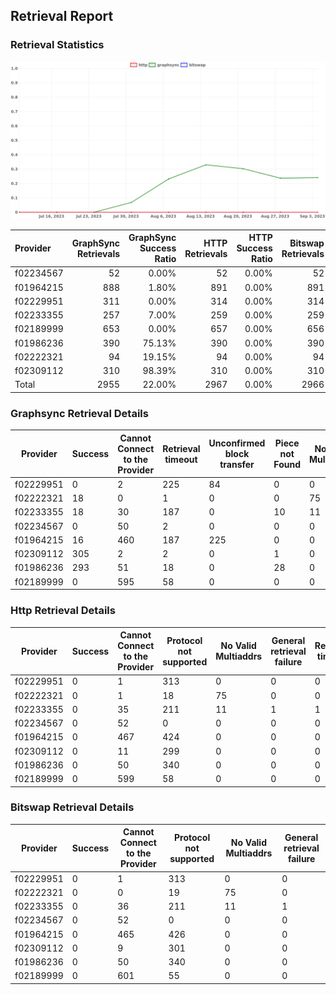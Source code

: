 ## Retrieval Report
### Retrieval Statistics
<img src="https://raw.githubusercontent.com/data-preservation-programs/filplus-checker-assets/main/filecoin-project/filecoin-plus-large-datasets/issues/1613/1693884532601.png"/>

| Provider  | GraphSync Retrievals | GraphSync Success Ratio | HTTP Retrievals | HTTP Success Ratio | Bitswap Retrievals | Bitswap Success Ratio |
| :-------- | -------------------: | ----------------------: | --------------: | -----------------: | -----------------: | --------------------: |
| f02234567 |                   52 |                   0.00% |              52 |              0.00% |                 52 |                 0.00% |
| f01964215 |                  888 |                   1.80% |             891 |              0.00% |                891 |                 0.00% |
| f02229951 |                  311 |                   0.00% |             314 |              0.00% |                314 |                 0.00% |
| f02233355 |                  257 |                   7.00% |             259 |              0.00% |                259 |                 0.00% |
| f02189999 |                  653 |                   0.00% |             657 |              0.00% |                656 |                 0.00% |
| f01986236 |                  390 |                  75.13% |             390 |              0.00% |                390 |                 0.00% |
| f02222321 |                   94 |                  19.15% |              94 |              0.00% |                 94 |                 0.00% |
| f02309112 |                  310 |                  98.39% |             310 |              0.00% |                310 |                 0.00% |
| Total     |                 2955 |                  22.00% |            2967 |              0.00% |               2966 |                 0.00% |

### Graphsync Retrieval Details
| Provider  | Success | Cannot Connect to the Provider | Retrieval timeout | Unconfirmed block transfer | Piece not Found | No Valid Multiaddrs | General retrieval failure |
| --------- | ------- | ------------------------------ | ----------------- | -------------------------- | --------------- | ------------------- | ------------------------- |
| f02229951 | 0       | 2                              | 225               | 84                         | 0               | 0                   | 0                         |
| f02222321 | 18      | 0                              | 1                 | 0                          | 0               | 75                  | 0                         |
| f02233355 | 18      | 30                             | 187               | 0                          | 10              | 11                  | 1                         |
| f02234567 | 0       | 50                             | 2                 | 0                          | 0               | 0                   | 0                         |
| f01964215 | 16      | 460                            | 187               | 225                        | 0               | 0                   | 0                         |
| f02309112 | 305     | 2                              | 2                 | 0                          | 1               | 0                   | 0                         |
| f01986236 | 293     | 51                             | 18                | 0                          | 28              | 0                   | 0                         |
| f02189999 | 0       | 595                            | 58                | 0                          | 0               | 0                   | 0                         |

### Http Retrieval Details
| Provider  | Success | Cannot Connect to the Provider | Protocol not supported | No Valid Multiaddrs | General retrieval failure | Retrieval timeout |
| --------- | ------- | ------------------------------ | ---------------------- | ------------------- | ------------------------- | ----------------- |
| f02229951 | 0       | 1                              | 313                    | 0                   | 0                         | 0                 |
| f02222321 | 0       | 1                              | 18                     | 75                  | 0                         | 0                 |
| f02233355 | 0       | 35                             | 211                    | 11                  | 1                         | 1                 |
| f02234567 | 0       | 52                             | 0                      | 0                   | 0                         | 0                 |
| f01964215 | 0       | 467                            | 424                    | 0                   | 0                         | 0                 |
| f02309112 | 0       | 11                             | 299                    | 0                   | 0                         | 0                 |
| f01986236 | 0       | 50                             | 340                    | 0                   | 0                         | 0                 |
| f02189999 | 0       | 599                            | 58                     | 0                   | 0                         | 0                 |

### Bitswap Retrieval Details
| Provider  | Success | Cannot Connect to the Provider | Protocol not supported | No Valid Multiaddrs | General retrieval failure |
| --------- | ------- | ------------------------------ | ---------------------- | ------------------- | ------------------------- |
| f02229951 | 0       | 1                              | 313                    | 0                   | 0                         |
| f02222321 | 0       | 0                              | 19                     | 75                  | 0                         |
| f02233355 | 0       | 36                             | 211                    | 11                  | 1                         |
| f02234567 | 0       | 52                             | 0                      | 0                   | 0                         |
| f01964215 | 0       | 465                            | 426                    | 0                   | 0                         |
| f02309112 | 0       | 9                              | 301                    | 0                   | 0                         |
| f01986236 | 0       | 50                             | 340                    | 0                   | 0                         |
| f02189999 | 0       | 601                            | 55                     | 0                   | 0                         |
